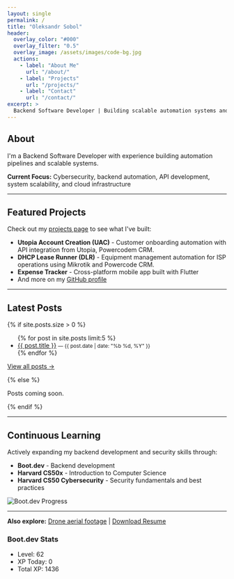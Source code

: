 ```yaml
---
layout: single
permalink: /
title: "Oleksandr Sobol"
header:
  overlay_color: "#000"
  overlay_filter: "0.5"
  overlay_image: /assets/images/code-bg.jpg
  actions:
    - label: "About Me"
      url: "/about/"
    - label: "Projects"
      url: "/projects/"
    - label: "Contact"
      url: "/contact/"
excerpt: >
  Backend Software Developer | Building scalable automation systems and APIs with Python
---
```


## About

I'm a Backend Software Developer with experience building automation pipelines and scalable systems. 

**Current Focus:** Cybersecurity, backend automation, API development, system scalability, and cloud infrastructure

---

## Featured Projects

Check out my [projects page](/projects/) to see what I've built:
- **Utopia Account Creation (UAC)** - Customer onboarding automation with API integration from Utopia, Powercodem CRM.
- **DHCP Lease Runner (DLR)** - Equipment management automation for ISP operations using Mikrotik and Powercode CRM.
- **Expense Tracker** - Cross-platform mobile app built with Flutter
- And more on my [GitHub profile](https://github.com/OleksSobol)

---

## Latest Posts

{% if site.posts.size > 0 %}
<ul class="latest-posts">
  {% for post in site.posts limit:5 %}
  <li>
    <a href="{{ post.url | relative_url }}">{{ post.title }}</a>
    <small> — {{ post.date | date: "%b %d, %Y" }}</small>
  </li>
  {% endfor %}
</ul>

<p><a href="/blog/">View all posts →</a></p>
{% else %}
<p>Posts coming soon.</p>
{% endif %}

---

## Continuous Learning

Actively expanding my backend development and security skills through:
- **Boot.dev** - Backend development
- **Harvard CS50x** - Introduction to Computer Science
- **Harvard CS50 Cybersecurity** - Security fundamentals and best practices


<p align="left">
  <img src="https://api.boot.dev/v1/users/public/0ad99ed2-be60-4b3b-8396-3c130c314deb/thumbnail" alt="Boot.dev Progress">
</p>

---

**Also explore:** [Drone aerial footage](/videos/) | [Download Resume](/assets/resume.pdf)
<!--BOOTDEV_STATS_START-->
### Boot.dev Stats
- Level: 62
- XP Today: 0
- Total XP: 1436
<!--BOOTDEV_STATS_END-->